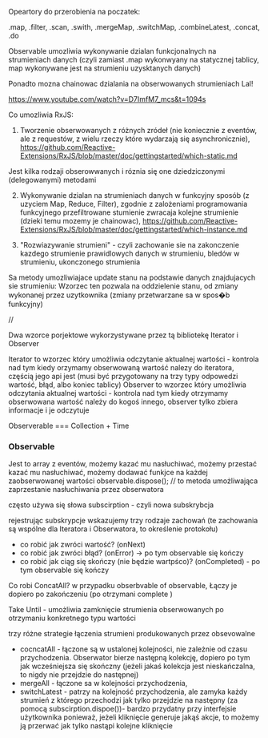 Opeartory do przerobienia na poczatek:

.map,
.filter,
.scan,
.swith,
.mergeMap,
.switchMap,
.combineLatest,
.concat,
.do

Observable umozliwia wykonywanie dzialan funkcjonalnych na strumieniach danych (czyli zamiast .map wykonwyany na statycznej tablicy,
map wykonywane jest na strumieniu uzysktanych danych)

Ponadto mozna chainowac dzialania na obserwowanych strumieniach Lal!

https://www.youtube.com/watch?v=D7ImfM7_mcs&t=1094s

Co umozliwia RxJS:
1. Tworzenie obserwowanych z różnych zródeł (nie koniecznie z eventów, ale z requestów, z wielu rzeczy które wydarzają się asynchronicznie),
https://github.com/Reactive-Extensions/RxJS/blob/master/doc/gettingstarted/which-static.md

Jest kilka rodzaji obserowwanych i róznia się one dziedziczonymi (delegowanymi) metodami

2. Wykonywanie dzialan na strumieniach danych w funkcyjny sposób (z uzyciem Map, Reduce, Filter), zgodnie z zalożeniami programowania funkcyjnego
przefiltrowane stumienie zwracaja kolejne strumienie (dzieki temu mozemy je chainowac),
https://github.com/Reactive-Extensions/RxJS/blob/master/doc/gettingstarted/which-instance.md

3. "Rozwiazywanie strumieni" - czyli zachowanie sie na zakonczenie kazdego strumienie
prawidlowych danych w strumieniu, bledów w strumieniu, ukonczonego strumienia

Sa metody umozliwiajace update stanu na podstawie danych znajdujacych sie strumieniu:
Wzorzec ten pozwala na oddzielenie stanu, od zmiany wykonanej przez uzytkownika (zmiany przetwarzane sa w spos�b funkcyjny)


//

Dwa wzorce porjektowe wykorzystywane przez tą bibliotekę Iterator i Observer

Iterator to wzorzec który umożliwia odczytanie aktualnej wartości - kontrola nad tym kiedy orzymamy obserwowaną wartość nalezy do iteratora, częścią jego api jest (musi być przygotowany na trzy typy odpowedzi
  wartość, błąd, albo koniec tablicy)
Observer to wzorzec który umożliwia odczytania aktualnej wartości - kontrola nad tym kiedy otrzymamy obserwowana wartość należy do kogoś innego, observer tylko zbiera informacje i je odczytuje

Observerable === Collection + Time

### Observable

Jest to array z eventów, możemy kazać mu nasłuchiwać, możemy przestać kazać mu nasłuchiwać, możemy dodawać funkjce na każdej zaobserwowanej wartości
observable.dispose(); // to metoda umożliwająca zaprzestanie nasłuchiwania przez obserwatora

często używa się słowa subscirption - czyli nowa subskrybcja

rejestrując subskrypcje wskazujemy trzy rodzaje zachowań (te zachowania są wspólne dla Iteratora i Obserwatora, to określenie protokołu)
- co robić jak zwróci wartość? (onNext)
- co robić jak zwróci błąd? (onError) -> po tym observable się kończy
- co robić jak ciąg się skończy (nie będzie wartpśco)? (onCompleted) - po tym observable się kończy

Co robi ConcatAll? w przypadku obserbvable of observable,
Łączy je dopiero po zakończeniu (po otrzymani complete )

Take Until - umożliwia zamknięcie strumienia obserwowanych po otrzymaniu konkretnego typu wartości

trzy różne strategie łączenia strumieni produkowanych przez obsevowalne
- cocncatAll - łączone są w ustalonej kolejności, nie zależnie od czasu przychodzenia. Obserwator bierze następną kolekcję, dopiero po tym jak wcześniejsza się skończny (jeżeli jakaś kolekcja jest nieskańczalna, to nigdy nie przejdzie do następnej)
- mergeAll - łączone sa w kolejności przychodzenia,
- switchLatest - patrzy na kolejność przychodzenia, ale zamyka każdy strumień z którego przechodzi jak tylko przejdzie na następny (za pomocą subscirption.dispoe())- bardzo przydatny przy interfejsie użytkownika
ponieważ, jeżeli kliknięcie generuje jakąś akcje, to możemy ją przerwać jak tylko nastąpi kolejne kliknięcie
